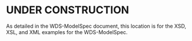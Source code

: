 # UNDER CONSTRUCTION

As detailed in the WDS-ModelSpec document, this location is for the XSD, XSL, and XML examples for the WDS-ModelSpec.

